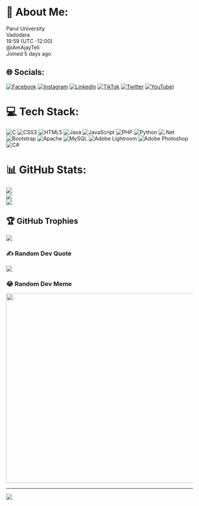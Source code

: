 # 💫 About Me:
Parul University<br>Vadodara<br>19:59 (UTC -12:00)<br>@iAmAjayTeli<br>Joined 5 days ago


## 🌐 Socials:
[![Facebook](https://img.shields.io/badge/Facebook-%231877F2.svg?logo=Facebook&logoColor=white)](https://facebook.com/ajaygup9821) [![Instagram](https://img.shields.io/badge/Instagram-%23E4405F.svg?logo=Instagram&logoColor=white)](https://instagram.com/ajay_gupta.here) [![LinkedIn](https://img.shields.io/badge/LinkedIn-%230077B5.svg?logo=linkedin&logoColor=white)](https://linkedin.com/in/ajay-kumar-teli) [![TikTok](https://img.shields.io/badge/TikTok-%23000000.svg?logo=TikTok&logoColor=white)](https://tiktok.com/@ajaygupta9821) [![Twitter](https://img.shields.io/badge/Twitter-%231DA1F2.svg?logo=Twitter&logoColor=white)](https://twitter.com/iAmAjayTeli) [![YouTube](https://img.shields.io/badge/YouTube-%23FF0000.svg?logo=YouTube&logoColor=white)](https://www.youtube.com/channel/UCjqcSZoiyV8-L7okSf3lulQ)) 

# 💻 Tech Stack:
![C](https://img.shields.io/badge/c-%2300599C.svg?style=for-the-badge&logo=c&logoColor=white) ![CSS3](https://img.shields.io/badge/css3-%231572B6.svg?style=for-the-badge&logo=css3&logoColor=white) ![HTML5](https://img.shields.io/badge/html5-%23E34F26.svg?style=for-the-badge&logo=html5&logoColor=white) ![Java](https://img.shields.io/badge/java-%23ED8B00.svg?style=for-the-badge&logo=java&logoColor=white) ![JavaScript](https://img.shields.io/badge/javascript-%23323330.svg?style=for-the-badge&logo=javascript&logoColor=%23F7DF1E) ![PHP](https://img.shields.io/badge/php-%23777BB4.svg?style=for-the-badge&logo=php&logoColor=white) ![Python](https://img.shields.io/badge/python-3670A0?style=for-the-badge&logo=python&logoColor=ffdd54) ![.Net](https://img.shields.io/badge/.NET-5C2D91?style=for-the-badge&logo=.net&logoColor=white) ![Bootstrap](https://img.shields.io/badge/bootstrap-%23563D7C.svg?style=for-the-badge&logo=bootstrap&logoColor=white) ![Apache](https://img.shields.io/badge/apache-%23D42029.svg?style=for-the-badge&logo=apache&logoColor=white) ![MySQL](https://img.shields.io/badge/mysql-%2300f.svg?style=for-the-badge&logo=mysql&logoColor=white) ![Adobe Lightroom](https://img.shields.io/badge/Adobe%20Lightroom-31A8FF.svg?style=for-the-badge&logo=Adobe%20Lightroom&logoColor=white) ![Adobe Photoshop](https://img.shields.io/badge/adobephotoshop-%2331A8FF.svg?style=for-the-badge&logo=adobephotoshop&logoColor=white) ![C#](https://img.shields.io/badge/c%23-%23239120.svg?style=for-the-badge&logo=c-sharp&logoColor=white)
# 📊 GitHub Stats:
![](https://github-readme-stats.vercel.app/api?username=iAmAjayTeli&theme=shades-of-purple&hide_border=false&include_all_commits=false&count_private=false)<br/>
![](https://github-readme-streak-stats.herokuapp.com/?user=iAmAjayTeli&theme=shades-of-purple&hide_border=false)<br/>
![](https://github-readme-stats.vercel.app/api/top-langs/?username=iAmAjayTeli&theme=shades-of-purple&hide_border=false&include_all_commits=false&count_private=false&layout=compact)

## 🏆 GitHub Trophies
![](https://github-profile-trophy.vercel.app/?username=iAmAjayTeli&theme=darkhub&no-frame=false&no-bg=true&margin-w=4)

### ✍️ Random Dev Quote
![](https://quotes-github-readme.vercel.app/api?type=horizontal&theme=radical)

### 😂 Random Dev Meme
<img src="https://random-memer.herokuapp.com/" width="512px"/>

---
[![](https://visitcount.itsvg.in/api?id=iAmAjayTeli&icon=0&color=1)](https://visitcount.itsvg.in)

<!-- Proudly created with GPRM ( https://gprm.itsvg.in ) -->

<!---
iAmAjayTeli/iAmAjayTeli is a ✨ special ✨ repository because its `README.md` (this file) appears on your GitHub profile.
You can click the Preview link to take a look at your changes.
--->
